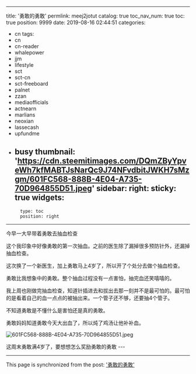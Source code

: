 
---
title: '勇敢的勇敢'
permlink: meej2jotut
catalog: true
toc_nav_num: true
toc: true
position: 9999
date: 2019-08-16 02:44:51
categories:
- cn
tags:
- cn
- cn-reader
- whalepower
- jjm
- lifestyle
- sct
- sct-cn
- sct-freeboard
- palnet
- zzan
- mediaofficials
- actnearn
- marlians
- neoxian
- lassecash
- upfundme
- busy
thumbnail: 'https://cdn.steemitimages.com/DQmZByYpveWh7kfMABTJsNarQc9J74NFvdbitJWKH7sMzgm/601FC568-888B-4E04-A735-70D964855D51.jpeg'
sidebar:
    right:
        sticky: true
widgets:
    -
        type: toc
        position: right
---


今早一大早带着勇敢去抽血检查

这个我印象中好像勇敢的第一次抽血。之前的医生除了漏掉很多预防针外，还漏掉抽血检查。

这次换了一个新医生，加上勇敢马上4岁了，所以开了个处分去做个抽血检查。

勇敢比我想象中的勇敢。整个抽血过程没有一点害怕，抽完血还笑嘻嘻的。

我上周也刚做完抽血检查，知道针插进去和拔出去那一刻并不是最可怕的。最可怕的是看着自己的血一点点的被抽出来。一个管子还不够，还要抽4个管子。

不知道勇敢是不懂什么是害怕还是真的勇敢。

勇敢妈妈知道勇敢今天大出血了，所以炖了鸡汤让他补补血。

<img src="https://cdn.steemitimages.com/DQmZByYpveWh7kfMABTJsNarQc9J74NFvdbitJWKH7sMzgm/601FC568-888B-4E04-A735-70D964855D51.jpeg" alt="601FC568-888B-4E04-A735-70D964855D51.jpeg" /><br/>

这周末勇敢满4岁了，要想想怎么奖励勇敢的勇敢 ---

- - -

This page is synchronized from the post: ['勇敢的勇敢'](https://steemit.com/@ericet/meej2jotut)
